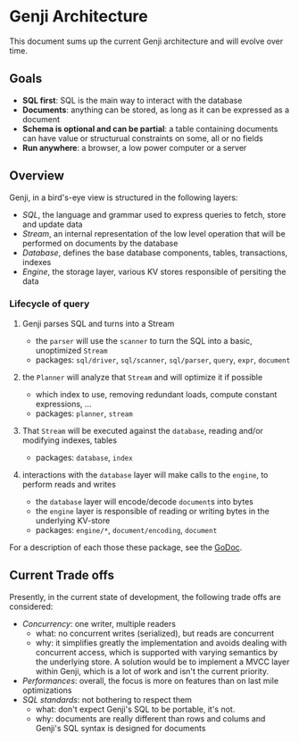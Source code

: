 # Genji Architecture

This document sums up the current Genji architecture and will evolve over time.

## Goals

- **SQL first**: SQL is the main way to interact with the database
- **Documents**: anything can be stored, as long as it can be expressed as a document
- **Schema is optional and can be partial**: a table containing documents can have value or structurual constraints on some, all or no fields
- **Run anywhere**: a browser, a low power computer or a server

## Overview

Genji, in a bird's-eye view is structured in the following layers:

- _SQL_, the language and grammar used to express queries to fetch, store and update data
- _Stream_, an internal representation of the low level operation that will be performed on documents by the database
- _Database_, defines the base database components, tables, transactions, indexes
- _Engine_, the storage layer, various KV stores responsible of persiting the data

### Lifecycle of query

1. Genji parses SQL and turns into a Stream

   - the `parser` will use the `scanner` to turn the SQL into a basic, unoptimized `Stream`
   - packages: `sql/driver`, `sql/scanner`, `sql/parser`, `query`, `expr`, `document`

2. the `Planner` will analyze that `Stream` and will optimize it if possible

   - which index to use, removing redundant loads, compute constant expressions, ...
   - packages: `planner`, `stream`

3. That `Stream` will be executed against the `database`, reading and/or modifying indexes, tables

   - packages: `database`, `index`

4. interactions with the `database` layer will make calls to the `engine`, to perform reads and writes

   - the `database` layer will encode/decode `document`s into bytes
   - the `engine` layer is responsible of reading or writing bytes in the underlying KV-store
   - packages: `engine/*`, `document/encoding`, `document`

For a description of each those these package, see the [GoDoc](https://pkg.go.dev/github.com/genjidb/genji).

## Current Trade offs

Presently, in the current state of development, the following trade offs are considered:

- _Concurrency_: one writer, multiple readers
  - what: no concurrent writes (serialized), but reads are concurrent
  - why: it simplifies greatly the implementation and avoids dealing with concurrent access, which is supported with varying semantics by the underlying store. A solution would be to implement a MVCC layer within Genji, which is a lot of work and isn't the current priority.
- _Performances_: overall, the focus is more on features than on last mile optimizations
- _SQL standards_: not bothering to respect them
  - what: don't expect Genji's SQL to be portable, it's not.
  - why: documents are really different than rows and colums and Genji's SQL syntax is designed for documents
